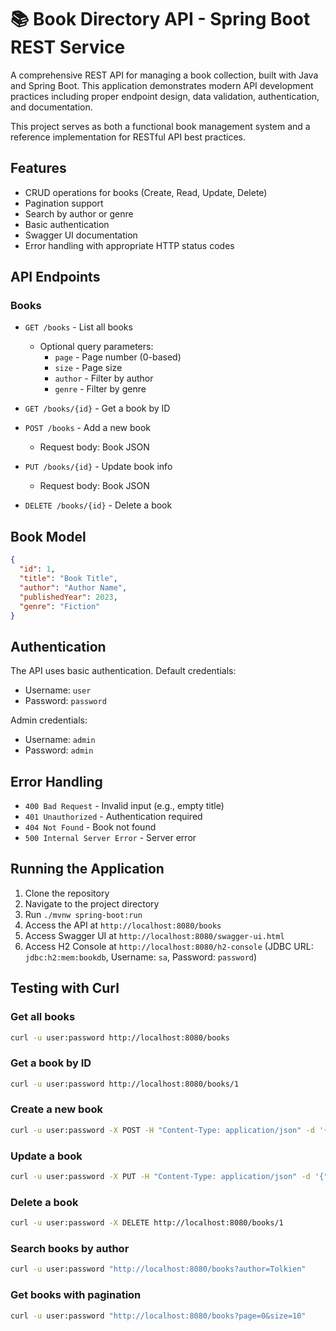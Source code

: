 # 📚 Book Directory API - Spring Boot REST Service

A comprehensive REST API for managing a book collection, built with Java and Spring Boot. This application demonstrates modern API development practices including proper endpoint design, data validation, authentication, and documentation.

This project serves as both a functional book management system and a reference implementation for RESTful API best practices.

## Features

- CRUD operations for books (Create, Read, Update, Delete)
- Pagination support
- Search by author or genre
- Basic authentication
- Swagger UI documentation
- Error handling with appropriate HTTP status codes

## API Endpoints

### Books

- `GET /books` - List all books
  - Optional query parameters:
    - `page` - Page number (0-based)
    - `size` - Page size
    - `author` - Filter by author
    - `genre` - Filter by genre

- `GET /books/{id}` - Get a book by ID

- `POST /books` - Add a new book
  - Request body: Book JSON

- `PUT /books/{id}` - Update book info
  - Request body: Book JSON

- `DELETE /books/{id}` - Delete a book

## Book Model

```json
{
  "id": 1,
  "title": "Book Title",
  "author": "Author Name",
  "publishedYear": 2023,
  "genre": "Fiction"
}
```

## Authentication

The API uses basic authentication. Default credentials:

- Username: `user`
- Password: `password`

Admin credentials:

- Username: `admin`
- Password: `admin`

## Error Handling

- `400 Bad Request` - Invalid input (e.g., empty title)
- `401 Unauthorized` - Authentication required
- `404 Not Found` - Book not found
- `500 Internal Server Error` - Server error

## Running the Application

1. Clone the repository
2. Navigate to the project directory
3. Run `./mvnw spring-boot:run`
4. Access the API at `http://localhost:8080/books`
5. Access Swagger UI at `http://localhost:8080/swagger-ui.html`
6. Access H2 Console at `http://localhost:8080/h2-console` (JDBC URL: `jdbc:h2:mem:bookdb`, Username: `sa`, Password: `password`)

## Testing with Curl

### Get all books
```bash
curl -u user:password http://localhost:8080/books
```

### Get a book by ID
```bash
curl -u user:password http://localhost:8080/books/1
```

### Create a new book
```bash
curl -u user:password -X POST -H "Content-Type: application/json" -d '{"title":"New Book","author":"New Author","publishedYear":2023,"genre":"Fiction"}' http://localhost:8080/books
```

### Update a book
```bash
curl -u user:password -X PUT -H "Content-Type: application/json" -d '{"title":"Updated Book","author":"Updated Author","publishedYear":2023,"genre":"Non-Fiction"}' http://localhost:8080/books/1
```

### Delete a book
```bash
curl -u user:password -X DELETE http://localhost:8080/books/1
```

### Search books by author
```bash
curl -u user:password "http://localhost:8080/books?author=Tolkien"
```

### Get books with pagination
```bash
curl -u user:password "http://localhost:8080/books?page=0&size=10"
```
